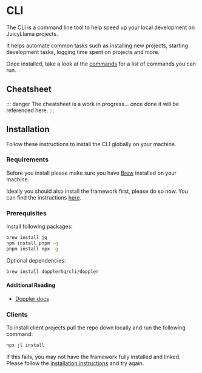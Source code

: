 # CLI

The CLI is a command line tool to help speed up your local development on JuicyLlama projects.

It helps automate common tasks such as installing new projects, starting development tasks, logging time spent on projects and more.

Once installed, take a look at the [commands](/cli/commands) for a list of commands you can run.

## Cheatsheet

::: danger
The cheatsheet is a work in progress... once done it will be referenced here.
:::

## Installation

Follow these instructions to install the CLI globally on your machine.

### Requirements

Before you install please make sure you have [Brew](https://docs.brew.sh/Installation) installed on your machine.

Ideally you should also install the framework first, please do so now. You can find the instructions [here](/#Installation).

### Prerequisites

Install following packages:

```bash
brew install jq
npm install pnpm -g
pnpm install npx -g
```

Optional dependencies:

```bash
brew install dopplerhq/cli/doppler
```

#### Additional Reading

- [Doppler docs](https://docs.doppler.com/docs/install-cli)

### Clients

To install client projects pull the repo down locally and run the following command:

```bash
npx jl install
```

If this fails, you may not have the framework fully installed and linked. Please follow the [installation instructions](/#Installation) and try again.
